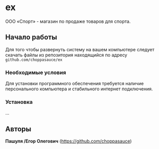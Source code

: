 


# ex

ООО «Спорт» - магазин по продаже товаров для спорта.

## Начало работы

Для того чтобы развернуть систему на вашем компьютере следует скачать файлы из репозитория находящийся по адресу ```github.com/choppasauce/ex```

### Необходимые условия

Для установки программного обеспечения требуется наличие персонального компьютера и стабильного интернет подключения.


### Установка

...

## Авторы

 **Пашуля /Егор Олегович** (https://github.com/choppasauce)

